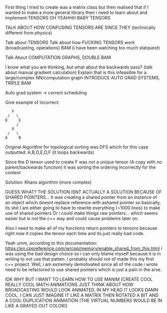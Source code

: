 First thing I tried to create was a matrix class but then realised that if I wanted to make a more  general library then i need to learn about and implement TENSORS OH YEAHHH BABY TENSORS

TALK ABOUT HOW CONFUSING TENSORS ARE SINCE THEY (technically different from physics)

Talk about TENSORS
Talk about how FUCKING TENSORS work (broadcasting, operations) BAM (i have been watching too much statquest)

Talk About COMPUTATION GRAPHS, DOUBLE BAM

I know what you are thinking, but what about the backwards pass? (talk about manual gradient calculation)
Explain that is this infeasible for a large/complex NN/computation graph
INTRODUCE AUTO GRAD SYSTEMS, TRIPLE BAM

Auto grad system  -> correct scheduling

Give example of incorrect:

       F
     /   \
    D     E
         /
       D
     /   \
    A     B

Original Algorithm for topological sorting was DFS which for this case outputted:
A,B,D,E,D,F (it loops backwards)

Since the D tensor used to create F was not a unique tensor (A copy with no parent/backwards function) it was sorting the ordering incorrectly for the context

Solution: Khans algorithm (more complex)

GUESS WHAT? THE SOLUTION ISNT ACTUALLY A SOLUTION BECAUSE OF SHARED POINTERS...
It was creating a shared pointer from an instance of an object which doesnt replace reference with ashared pointer so basically, its shit
I am either going to have to rewrite everything (~1000 lines) to make use of shared pointers
Or i could make things raw pointers... which seems easier but is not the c++ way and could cause problems later on.

Also I need to make all of my functions return pointers to tensors because right now it copies the tensor each time and its just really bad code.

Yeah umm, according to this documentation: <https://en.cppreference.com/w/cpp/memory/enable_shared_from_this.html>
i was using the bad design choice so i can only blame myself because it is in writing to not use that patten. I probably should not of made this my first c++ project. Well, i am extremely demotivated since all of the code i wrote need to be refactored to use shared pointers which is just a pain in the arse.

IDK WHY BUT I WANT TO LEARN HOW TO USE MANIM (CREATE COOL REALLY COOL MATH ANIMATIONS JUST THINK ABOUT HOW BROADCASTING WOULD LOOK ANIMATED, IN MY HEAD IT LOOKS DAMN COOL. I CAN JUST IMAGINE IT LIKE A MATRIX THEN ROTATED A BIT AND A COOL DUPLICATION ANIMATION (THE VIRTUAL NUMBERS WOULD BE IN LIKE A GRAYED OUT COLOR))

